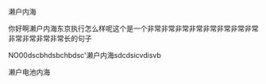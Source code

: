 濑户内海


你好啊濑户内海东京执行怎么样呢这个是一个非常非常非常非常非常非常非常非常非常非常非常非常长的句子




NO00dscbhdsbchbdsc'濑户内海sdcdsicvdisvb



濑户电池内海